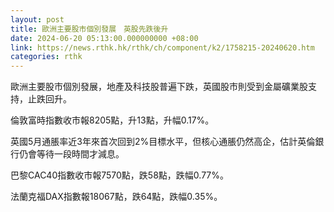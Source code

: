 ```yaml
---
layout: post
title: 歐洲主要股市個別發展　英股先跌後升
date: 2024-06-20 05:13:00.000000000 +08:00
link: https://news.rthk.hk/rthk/ch/component/k2/1758215-20240620.htm
categories: rthk
---
```


歐洲主要股市個別發展，地產及科技股普遍下跌，英國股市則受到金屬礦業股支持，止跌回升。

倫敦富時指數收市報8205點，升13點，升幅0.17%。

英國5月通脹率近3年來首次回到2%目標水平，但核心通脹仍然高企，估計英倫銀行仍會等待一段時間才減息。

巴黎CAC40指數收市報7570點，跌58點，跌幅0.77%。

法蘭克福DAX指數報18067點，跌64點，跌幅0.35%。
